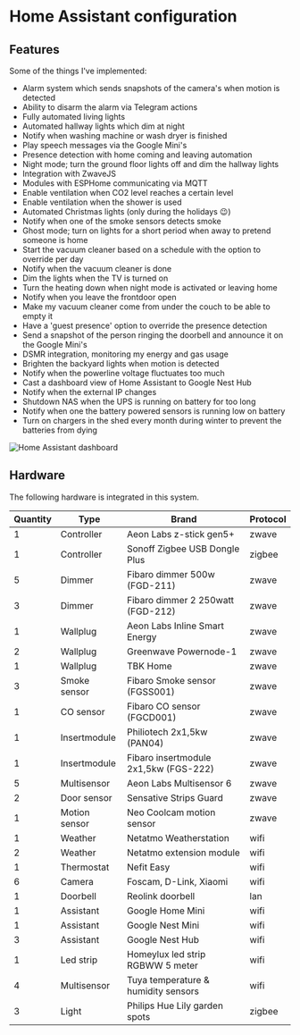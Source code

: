 Home Assistant configuration
============================

Features
--------
Some of the things I've implemented:

* Alarm system which sends snapshots of the camera's when motion is detected
* Ability to disarm the alarm via Telegram actions
* Fully automated living lights
* Automated hallway lights which dim at night
* Notify when washing machine or wash dryer is finished
* Play speech messages via the Google Mini's
* Presence detection with home coming and leaving automation
* Night mode; turn the ground floor lights off and dim the hallway lights
* Integration with ZwaveJS
* Modules with ESPHome communicating via MQTT
* Enable ventilation when CO2 level reaches a certain level
* Enable ventilation when the shower is used
* Automated Christmas lights (only during the holidays 😉)
* Notify when one of the smoke sensors detects smoke
* Ghost mode; turn on lights for a short period when away to pretend someone is home
* Start the vacuum cleaner based on a schedule with the option to override per day
* Notify when the vacuum cleaner is done
* Dim the lights when the TV is turned on
* Turn the heating down when night mode is activated or leaving home
* Notify when you leave the frontdoor open
* Make my vacuum cleaner come from under the couch to be able to empty it
* Have a 'guest presence' option to override the presence detection
* Send a snapshot of the person ringing the doorbell and announce it on the Google Mini's
* DSMR integration, monitoring my energy and gas usage
* Brighten the backyard lights when motion is detected
* Notify when the powerline voltage fluctuates too much
* Cast a dashboard view of Home Assistant to Google Nest Hub
* Notify when the external IP changes
* Shutdown NAS when the UPS is running on battery for too long
* Notify when one the battery powered sensors is running low on battery
* Turn on chargers in the shed every month during winter to prevent the batteries from dying

![Home Assistant dashboard](https://timdepater.com/projects/home-assistant-1.png "Home Assistant dashboard")

Hardware
--------

The following hardware is integrated in this system.

| Quantity | Type          | Brand                                 | Protocol |
| -------- | ------------- | ------------------------------------- | -------- |
| 1        | Controller    | Aeon Labs z-stick gen5+               | zwave    |
| 1        | Controller    | Sonoff Zigbee USB Dongle Plus         | zigbee   |
| 5        | Dimmer        | Fibaro dimmer 500w (FGD-211)          | zwave    |
| 3        | Dimmer        | Fibaro dimmer 2 250watt (FGD-212)     | zwave    |
| 1        | Wallplug      | Aeon Labs Inline Smart Energy         | zwave    |
| 2        | Wallplug      | Greenwave Powernode-1                 | zwave    |
| 1        | Wallplug      | TBK Home                              | zwave    |
| 3        | Smoke sensor  | Fibaro Smoke sensor (FGSS001)         | zwave    |
| 1        | CO sensor     | Fibaro CO sensor (FGCD001)            | zwave    |
| 1        | Insertmodule  | Philiotech 2x1,5kw (PAN04)            | zwave    |
| 1        | Insertmodule  | Fibaro insertmodule 2x1,5kw (FGS-222) | zwave    |
| 5        | Multisensor   | Aeon Labs Multisensor 6               | zwave    |
| 2        | Door sensor   | Sensative Strips Guard                | zwave    |
| 1        | Motion sensor | Neo Coolcam motion sensor             | zwave    |
| 1        | Weather       | Netatmo Weatherstation                | wifi     |
| 2        | Weather       | Netatmo extension module              | wifi     |
| 1        | Thermostat    | Nefit Easy                            | wifi     |
| 6        | Camera        | Foscam, D-Link, Xiaomi                | wifi     |
| 1        | Doorbell      | Reolink doorbell                      | lan      |
| 1        | Assistant     | Google Home Mini                      | wifi     |
| 1        | Assistant     | Google Nest Mini                      | wifi     |
| 3        | Assistant     | Google Nest Hub                       | wifi     |
| 1        | Led strip     | Homeylux led strip RGBWW 5 meter      | wifi     |
| 4        | Multisensor   | Tuya temperature & humidity sensors   | wifi     |
| 3        | Light         | Philips Hue Lily garden spots         | zigbee   |
